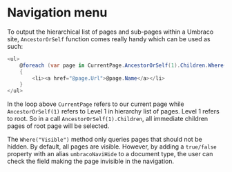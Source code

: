 # Navigation menu

To output the hierarchical list of pages and sub-pages within a Umbraco site, `AncestorOrSelf` function comes really handy which can be used as such:

```csharp
<ul>
    @foreach (var page in CurrentPage.AncestorOrSelf(1).Children.Where("Visible"))
    {
        <li><a href="@page.Url">@page.Name</a></li>
    }
</ul>
```

In the loop above `CurrentPage` refers to our current page while `AncestorOrSelf(1)` refers to Level 1 in hierarchy list of pages. Level 1 refers to root. So in a call `AncestorOrSelf(1).Children`, all immediate children pages of root page will be selected.

The `Where("Visible")` method only queries pages that should not be hidden. By default, all pages are visible. However, by adding a `true/false` property with an alias `umbracoNaviHide` to a document type, the user can check the field making the page invisible in the navigation.

